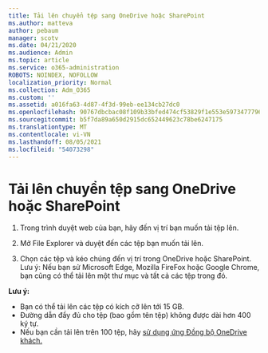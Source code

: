 ```yaml
---
title: Tải lên chuyển tệp sang OneDrive hoặc SharePoint
ms.author: matteva
author: pebaum
manager: scotv
ms.date: 04/21/2020
ms.audience: Admin
ms.topic: article
ms.service: o365-administration
ROBOTS: NOINDEX, NOFOLLOW
localization_priority: Normal
ms.collection: Adm_O365
ms.custom: ''
ms.assetid: a016fa63-4d87-4f3d-99eb-ee134cb27dc0
ms.openlocfilehash: 90767dbcbac08f109b33bfed474cf53829f1e553e5973477796b951acf5c8d28
ms.sourcegitcommit: b5f7da89a650d2915dc652449623c78be6247175
ms.translationtype: MT
ms.contentlocale: vi-VN
ms.lasthandoff: 08/05/2021
ms.locfileid: "54073298"
---
```

# <a name="upload-files-to-onedrive-or-sharepoint"></a>Tải lên chuyển tệp sang OneDrive hoặc SharePoint

1. Trong trình duyệt web của bạn, hãy đến vị trí bạn muốn tải tệp lên.
    
2. Mở File Explorer và duyệt đến các tệp bạn muốn tải lên.
    
3. Chọn các tệp và kéo chúng đến vị trí trong OneDrive hoặc SharePoint. Lưu ý: Nếu bạn sử Microsoft Edge, Mozilla FireFox hoặc Google Chrome, bạn cũng có thể tải lên một thư mục và tất cả các tệp trong đó.
    
**Lưu ý:**
- Bạn có thể tải lên các tệp có kích cỡ lên tới 15 GB. 
- Đường dẫn đầy đủ cho tệp (bao gồm tên tệp) không được dài hơn 400 ký tự. 
- Nếu bạn cần tải lên trên 100 tệp, hãy [sử dụng ứng Đồng bộ OneDrive khách.](https://go.microsoft.com/fwlink/?linkid=866427) 
  

